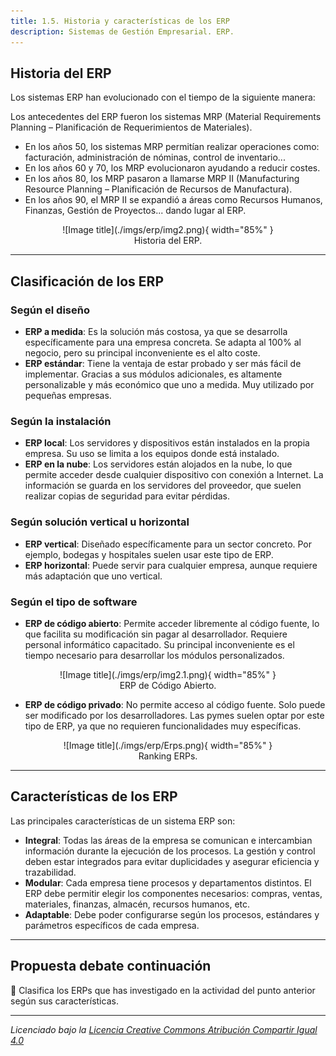 ```yaml
---
title: 1.5. Historia y características de los ERP
description: Sistemas de Gestión Empresarial. ERP.
---
```


## Historia del ERP

Los sistemas ERP han evolucionado con el tiempo de la siguiente manera:

Los antecedentes del ERP fueron los sistemas MRP (Material Requirements Planning – Planificación de Requerimientos de Materiales).

- En los años 50, los sistemas MRP permitían realizar operaciones como: facturación, administración de nóminas, control de inventario...
- En los años 60 y 70, los MRP evolucionaron ayudando a reducir costes.
- En los años 80, los MRP pasaron a llamarse MRP II (Manufacturing Resource Planning – Planificación de Recursos de Manufactura).
- En los años 90, el MRP II se expandió a áreas como Recursos Humanos, Finanzas, Gestión de Proyectos... dando lugar al ERP.

<figure markdown="span" align="center">
  ![Image title](./imgs/erp/img2.png){ width="85%"  }
  <figcaption>Historia del ERP.</figcaption>
</figure>


---

## Clasificación de los ERP

### Según el diseño

- **ERP a medida**: Es la solución más costosa, ya que se desarrolla específicamente para una empresa concreta. Se adapta al 100% al negocio, pero su principal inconveniente es el alto coste.
- **ERP estándar**: Tiene la ventaja de estar probado y ser más fácil de implementar. Gracias a sus módulos adicionales, es altamente personalizable y más económico que uno a medida. Muy utilizado por pequeñas empresas.

### Según la instalación

- **ERP local**: Los servidores y dispositivos están instalados en la propia empresa. Su uso se limita a los equipos donde está instalado.
- **ERP en la nube**: Los servidores están alojados en la nube, lo que permite acceder desde cualquier dispositivo con conexión a Internet. La información se guarda en los servidores del proveedor, que suelen realizar copias de seguridad para evitar pérdidas.

### Según solución vertical u horizontal

- **ERP vertical**: Diseñado específicamente para un sector concreto. Por ejemplo, bodegas y hospitales suelen usar este tipo de ERP.
- **ERP horizontal**: Puede servir para cualquier empresa, aunque requiere más adaptación que uno vertical.

### Según el tipo de software

- **ERP de código abierto**: Permite acceder libremente al código fuente, lo que facilita su modificación sin pagar al desarrollador. Requiere personal informático capacitado. Su principal inconveniente es el tiempo necesario para desarrollar los módulos personalizados.

<figure markdown="span" align="center">
  ![Image title](./imgs/erp/img2.1.png){ width="85%"  }
  <figcaption>ERP de Código Abierto.</figcaption>
</figure>

- **ERP de código privado**: No permite acceso al código fuente. Solo puede ser modificado por los desarrolladores. Las pymes suelen optar por este tipo de ERP, ya que no requieren funcionalidades muy específicas.

<figure markdown="span" align="center">
  ![Image title](./imgs/erp/Erps.png){ width="85%"  }
  <figcaption>Ranking ERPs.</figcaption>
</figure>

---

## Características de los ERP

Las principales características de un sistema ERP son:

- **Integral**: Todas las áreas de la empresa se comunican e intercambian información durante la ejecución de los procesos. La gestión y control deben estar integrados para evitar duplicidades y asegurar eficiencia y trazabilidad.
- **Modular**: Cada empresa tiene procesos y departamentos distintos. El ERP debe permitir elegir los componentes necesarios: compras, ventas, materiales, finanzas, almacén, recursos humanos, etc.
- **Adaptable**: Debe poder configurarse según los procesos, estándares y parámetros específicos de cada empresa.

---

## Propuesta debate continuación

📌 Clasifica los ERPs que has investigado en la actividad del punto anterior según sus características.

---

_Licenciado bajo la [Licencia Creative Commons Atribución Compartir Igual 4.0](http://creativecommons.org/licenses/by-sa/4.0/)_